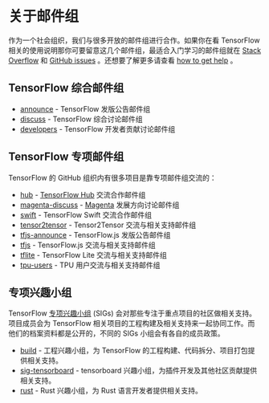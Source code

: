 # 关于邮件组

作为一个社会组织，我们与很多开放的邮件组进行合作。如果你在看 TensorFlow 相关的使用说明那你可要留意这几个邮件组，最适合入门学习的邮件组就在 [Stack
Overflow](https://stackoverflow.com/questions/tagged/tensorflow) 和
[GitHub issues](https://github.com/tensorflow/tensorflow/issues) 。还想要了解更多请查看 [how to get help](/community/#get_help) 。

## TensorFlow 综合邮件组

* [announce](https://groups.google.com/a/tensorflow.org/d/forum/announce) - TensorFlow 发版公告邮件组
* [discuss](https://groups.google.com/a/tensorflow.org/d/forum/discuss) - TensorFlow 综合讨论邮件组
* [developers](https://groups.google.com/a/tensorflow.org/d/forum/developers) - TensorFlow 开发者贡献讨论邮件组

## TensorFlow 专项邮件组

TensorFlow 的 GitHub 组织内有很多项目是靠专项邮件组交流的：

* [hub](https://groups.google.com/a/tensorflow.org/d/forum/hub) -
  [TensorFlow Hub](https://github.com/tensorflow/hub) 交流合作邮件组
* [magenta-discuss](https://groups.google.com/a/tensorflow.org/d/forum/magenta-discuss) -
  [Magenta](https://magenta.tensorflow.org/) 发展方向讨论邮件组
* [swift](https://groups.google.com/a/tensorflow.org/d/forum/swift) -
  TensorFlow Swift 交流合作邮件组
* [tensor2tensor](https://groups.google.com/d/forum/tensor2tensor) - Tensor2Tensor 交流与相关支持邮件组
* [tfjs-announce](https://groups.google.com/a/tensorflow.org/d/forum/tfjs-announce) -
  TensorFlow.js 发版公告邮件组
* [tfjs](https://groups.google.com/a/tensorflow.org/d/forum/tfjs) - TensorFlow.js 交流与相关支持邮件组
* [tflite](https://groups.google.com/a/tensorflow.org/d/forum/tflite) - TensorFlow Lite 交流与相关支持邮件组
* [tpu-users](https://groups.google.com/a/tensorflow.org/d/forum/tpu-users) - TPU 用户交流与相关支持邮件组

## 专项兴趣小组

TensorFlow [专项兴趣小组](/community/contributing#special_interest_groups) (SIGs) 会对那些专注于重点项目的社区做相关支持。项目成员会为 TensorFlow 相关项目的工程构建及相关支持来一起协同工作。而他们的档案资料都是公开的，不同的 SIGs 小组会有各自的成员政策。

* [build](https://groups.google.com/a/tensorflow.org/d/forum/build) -
  工程兴趣小组，为 TensorFlow 的工程构建、代码拆分、项目打包提供相关支持。
* [sig-tensorboard](https://groups.google.com/a/tensorflow.org/d/forum/sig-tensorboard) -
  tensorboard 兴趣小组，为插件开发及其他社区贡献提供相关支持。
* [rust](https://groups.google.com/a/tensorflow.org/d/forum/rust) -
  Rust 兴趣小组，为 Rust 语言开发者提供相关支持。
